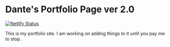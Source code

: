# Dante's Portfolio Page ver 2.0

[![Netlify Status](https://api.netlify.com/api/v1/badges/13a0e4b8-246c-47ee-b73c-e84932253ebc/deploy-status)](https://app.netlify.com/sites/danteharasz/deploys)

This is my portfolio site. I am working on adding things to it until you pay me to stop.
